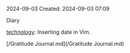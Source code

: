 2024-09-03
Created: 2024-09-03 07:09

Diary 

[technology](/technology.md): Inserting date in Vim.

[/Gratitude Journal.md](/Gratitude Journal.md)

